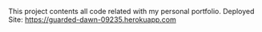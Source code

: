 This project contents all code related with my personal portfolio. 
Deployed Site: 
https://guarded-dawn-09235.herokuapp.com

